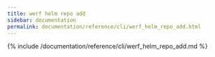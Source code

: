 ```yaml
---
title: werf helm repo add
sidebar: documentation
permalink: documentation/reference/cli/werf_helm_repo_add.html
---
```


{% include /documentation/reference/cli/werf_helm_repo_add.md %}
